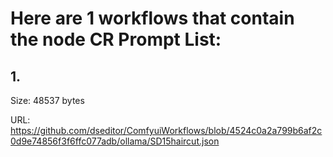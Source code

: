# Here are 1 workflows that contain the node CR Prompt List:

## 1. 

Size: 48537 bytes

URL: https://github.com/dseditor/ComfyuiWorkflows/blob/4524c0a2a799b6af2c0d9e74856f3f6ffc077adb/ollama/SD15haircut.json

